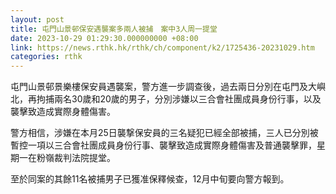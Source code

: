 ```yaml
---
layout: post
title: 屯門山景邨保安遇襲案多兩人被捕　案中3人周一提堂
date: 2023-10-29 01:29:30.000000000 +08:00
link: https://news.rthk.hk/rthk/ch/component/k2/1725436-20231029.htm
categories: rthk
---
```


屯門山景邨景樂樓保安員遇襲案，警方進一步調查後，過去兩日分別在屯門及大嶼北，再拘捕兩名30歲和20歲的男子，分別涉嫌以三合會社團成員身份行事，以及襲擊致造成實際身體傷害。

警方相信，涉嫌在本月25日襲撃保安員的三名疑犯已經全部被捕，三人已分別被暫控一項以三合會社團成員身份行事、襲擊致造成實際身體傷害及普通襲擊罪，星期一在粉嶺裁判法院提堂。
 
至於同案的其餘11名被捕男子已獲准保釋候查，12月中旬要向警方報到。
